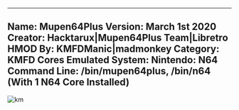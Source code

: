 -----------------------
Name: Mupen64Plus
Version: March 1st 2020
Creator: Hacktarux|Mupen64Plus Team|Libretro
HMOD By: KMFDManic|madmonkey
Category: KMFD Cores
Emulated System: Nintendo: N64
Command Line: /bin/mupen64plus, /bin/n64 (With 1 N64 Core Installed)
-----------------------
![km](https://i.imgur.com/I4qcftG.png)
